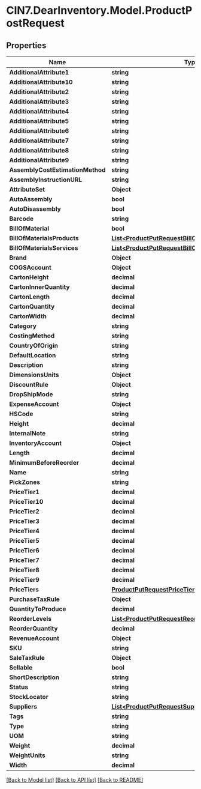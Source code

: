 # CIN7.DearInventory.Model.ProductPostRequest

## Properties

| Name                             | Type                                                                                                              | Description | Notes      |
| -------------------------------- | ----------------------------------------------------------------------------------------------------------------- | ----------- | ---------- |
| **AdditionalAttribute1**         | **string**                                                                                                        |             | [optional] |
| **AdditionalAttribute10**        | **string**                                                                                                        |             | [optional] |
| **AdditionalAttribute2**         | **string**                                                                                                        |             | [optional] |
| **AdditionalAttribute3**         | **string**                                                                                                        |             | [optional] |
| **AdditionalAttribute4**         | **string**                                                                                                        |             | [optional] |
| **AdditionalAttribute5**         | **string**                                                                                                        |             | [optional] |
| **AdditionalAttribute6**         | **string**                                                                                                        |             | [optional] |
| **AdditionalAttribute7**         | **string**                                                                                                        |             | [optional] |
| **AdditionalAttribute8**         | **string**                                                                                                        |             | [optional] |
| **AdditionalAttribute9**         | **string**                                                                                                        |             | [optional] |
| **AssemblyCostEstimationMethod** | **string**                                                                                                        |             | [optional] |
| **AssemblyInstructionURL**       | **string**                                                                                                        |             | [optional] |
| **AttributeSet**                 | **Object**                                                                                                        |             | [optional] |
| **AutoAssembly**                 | **bool**                                                                                                          |             | [optional] |
| **AutoDisassembly**              | **bool**                                                                                                          |             | [optional] |
| **Barcode**                      | **string**                                                                                                        |             | [optional] |
| **BillOfMaterial**               | **bool**                                                                                                          |             | [optional] |
| **BillOfMaterialsProducts**      | [**List&lt;ProductPutRequestBillOfMaterialsProductsInner&gt;**](ProductPutRequestBillOfMaterialsProductsInner.md) |             | [optional] |
| **BillOfMaterialsServices**      | [**List&lt;ProductPutRequestBillOfMaterialsServicesInner&gt;**](ProductPutRequestBillOfMaterialsServicesInner.md) |             | [optional] |
| **Brand**                        | **Object**                                                                                                        |             | [optional] |
| **COGSAccount**                  | **Object**                                                                                                        |             | [optional] |
| **CartonHeight**                 | **decimal**                                                                                                       |             | [optional] |
| **CartonInnerQuantity**          | **decimal**                                                                                                       |             | [optional] |
| **CartonLength**                 | **decimal**                                                                                                       |             | [optional] |
| **CartonQuantity**               | **decimal**                                                                                                       |             | [optional] |
| **CartonWidth**                  | **decimal**                                                                                                       |             | [optional] |
| **Category**                     | **string**                                                                                                        |             | [optional] |
| **CostingMethod**                | **string**                                                                                                        |             | [optional] |
| **CountryOfOrigin**              | **string**                                                                                                        |             | [optional] |
| **DefaultLocation**              | **string**                                                                                                        |             | [optional] |
| **Description**                  | **string**                                                                                                        |             | [optional] |
| **DimensionsUnits**              | **Object**                                                                                                        |             | [optional] |
| **DiscountRule**                 | **Object**                                                                                                        |             | [optional] |
| **DropShipMode**                 | **string**                                                                                                        |             | [optional] |
| **ExpenseAccount**               | **Object**                                                                                                        |             | [optional] |
| **HSCode**                       | **string**                                                                                                        |             | [optional] |
| **Height**                       | **decimal**                                                                                                       |             | [optional] |
| **InternalNote**                 | **string**                                                                                                        |             | [optional] |
| **InventoryAccount**             | **Object**                                                                                                        |             | [optional] |
| **Length**                       | **decimal**                                                                                                       |             | [optional] |
| **MinimumBeforeReorder**         | **decimal**                                                                                                       |             | [optional] |
| **Name**                         | **string**                                                                                                        |             | [optional] |
| **PickZones**                    | **string**                                                                                                        |             | [optional] |
| **PriceTier1**                   | **decimal**                                                                                                       |             | [optional] |
| **PriceTier10**                  | **decimal**                                                                                                       |             | [optional] |
| **PriceTier2**                   | **decimal**                                                                                                       |             | [optional] |
| **PriceTier3**                   | **decimal**                                                                                                       |             | [optional] |
| **PriceTier4**                   | **decimal**                                                                                                       |             | [optional] |
| **PriceTier5**                   | **decimal**                                                                                                       |             | [optional] |
| **PriceTier6**                   | **decimal**                                                                                                       |             | [optional] |
| **PriceTier7**                   | **decimal**                                                                                                       |             | [optional] |
| **PriceTier8**                   | **decimal**                                                                                                       |             | [optional] |
| **PriceTier9**                   | **decimal**                                                                                                       |             | [optional] |
| **PriceTiers**                   | [**ProductPutRequestPriceTiers**](ProductPutRequestPriceTiers.md)                                                 |             | [optional] |
| **PurchaseTaxRule**              | **Object**                                                                                                        |             | [optional] |
| **QuantityToProduce**            | **decimal**                                                                                                       |             | [optional] |
| **ReorderLevels**                | [**List&lt;ProductPutRequestReorderLevelsInner&gt;**](ProductPutRequestReorderLevelsInner.md)                     |             | [optional] |
| **ReorderQuantity**              | **decimal**                                                                                                       |             | [optional] |
| **RevenueAccount**               | **Object**                                                                                                        |             | [optional] |
| **SKU**                          | **string**                                                                                                        |             | [optional] |
| **SaleTaxRule**                  | **Object**                                                                                                        |             | [optional] |
| **Sellable**                     | **bool**                                                                                                          |             | [optional] |
| **ShortDescription**             | **string**                                                                                                        |             | [optional] |
| **Status**                       | **string**                                                                                                        |             | [optional] |
| **StockLocator**                 | **string**                                                                                                        |             | [optional] |
| **Suppliers**                    | [**List&lt;ProductPutRequestSuppliersInner&gt;**](ProductPutRequestSuppliersInner.md)                             |             | [optional] |
| **Tags**                         | **string**                                                                                                        |             | [optional] |
| **Type**                         | **string**                                                                                                        |             | [optional] |
| **UOM**                          | **string**                                                                                                        |             | [optional] |
| **Weight**                       | **decimal**                                                                                                       |             | [optional] |
| **WeightUnits**                  | **string**                                                                                                        |             | [optional] |
| **Width**                        | **decimal**                                                                                                       |             | [optional] |

[[Back to Model list]](../README.md#documentation-for-models) [[Back to API list]](../README.md#documentation-for-api-endpoints) [[Back to README]](../README.md)
